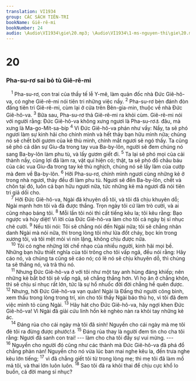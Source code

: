 ```yaml
---
translation: VI1934
group: CÁC SÁCH TIÊN-TRI
bookName: Giê-rê-mi 
bookNumber: 24
audio: \Audio\VI1934\gie\20.mp3; \Audio\VI1934\1-ms-nguyen-thi\gie\20.mp3
---
```


<div class="title"><h1>20</h1><h3>Pha-su-rơ sai bỏ tù Giê-rê-mi</h3></div>
<span class="verse gie_20_1"> <sup>1</sup> Pha-su-rơ, con trai của thầy tế lễ Y-mê, làm quản đốc nhà Đức Giê-hô-va, có nghe Giê-rê-mi nói tiên tri những việc nầy. </span>
<span class="verse gie_20_2"><sup>2</sup> Pha-su-rơ bèn đánh đòn đấng tiên tri Giê-rê-mi, cùm lại ở cửa trên Bên-gia-min, thuộc về nhà Đức Giê-hô-va. </span>
<span class="verse gie_20_3"><sup>3</sup> Bữa sau, Pha-su-rơ thả Giê-rê-mi ra khỏi cùm. Giê-rê-mi nói với người rằng: Đức Giê-hô-va không xưng ngươi là Pha-su-rơ<a data-toggle="tooltip" data-placement="bottom" title="Vì trong tiếng Hê-bơ-rơ, chữ Pha-su-rơ nghĩa là khoái lạc mọi bề, còn như Ma-go-Mít-sa-bíp nghĩa là kinh hãi mọi bề, cho nên đấng tiên tri nói như vậy">⚓</a> đâu, mà xưng là Ma-go-Mít-sa-bíp</span>
<span class="verse gie_20_4"><sup>4</sup> Vì Đức Giê-hô-va phán như vầy: Nầy, ta sẽ phó ngươi làm sự kinh hãi cho chính mình và hết thảy bạn hữu mình nữa; chúng nó sẽ chết bởi gươm của kẻ thù mình, chính mắt ngươi sẽ ngó thấy. Ta cũng sẽ phó cả dân sự Giu-đa trong tay vua Ba-by-lôn, người sẽ đem chúng nó sang Ba-by-lôn làm phu tù, và lấy gươm giết đi. </span>
<span class="verse gie_20_5"><sup>5</sup> Ta lại sẽ phó mọi của cải thành nầy, cùng lợi đã làm ra, vật quí hiện có; thật, ta sẽ phó đồ châu báu của các vua Giu-đa trong tay kẻ thù nghịch, chúng nó sẽ lấy làm của cướp mà đem về Ba-by-lôn. </span>
<span class="verse gie_20_6"><sup>6</sup> Hỡi Pha-su-rơ, chính mình ngươi cùng những kẻ ở trong nhà ngươi, thảy đều đi làm phu tù. Ngươi sẽ đến Ba-by-lôn, chết và chôn tại đó, luôn cả bạn hữu ngươi nữa, tức những kẻ mà ngươi đã nói tiên tri giả dối cho. <br/></span>
<span class="verse gie_20_7"> <sup>7</sup> Hỡi Đức Giê-hô-va, Ngài đã khuyên dỗ tôi, và tôi đã chịu khuyên dỗ; Ngài mạnh hơn tôi và đã được thắng. Trọn ngày tôi cứ làm trò cười, và ai cũng nhạo báng tôi. </span>
<span class="verse gie_20_8"><sup>8</sup> Mỗi lần tôi nói thì cất tiếng kêu la; tôi kêu rằng: Bạo ngược và hủy diệt! Vì lời của Đức Giê-hô-va làm cho tôi cả ngày bị sỉ nhục chê cười. </span>
<span class="verse gie_20_9"><sup>9</sup> Nếu tôi nói: Tôi sẽ chẳng nói đến Ngài nữa; tôi sẽ chẳng nhân danh Ngài mà nói nữa, thì trong lòng tôi như lửa đốt cháy, bọc kín trong xương tôi, và tôi mệt mỏi vì nín lặng, không chịu được nữa. <br/></span>
<span class="verse gie_20_10"> <sup>10</sup> Tôi có nghe những lời chế nhạo của nhiều người, kinh hãi mọi bề. Những bạn hữu thiết nghĩa của tôi trông cho tôi vấp ngã, đều nói rằng: Hãy cáo nó, và chúng ta cũng sẽ cáo nó; có lẽ nó sẽ chịu khuyên dỗ, thì chúng ta sẽ thắng nó, và trả thù nó. <br/></span>
<span class="verse gie_20_11"> <sup>11</sup> Nhưng Đức Giê-hô-va ở với tôi như một tay anh hùng đáng khiếp; nên những kẻ bắt bớ tôi sẽ vấp ngã, sẽ chẳng thắng hơn. Vì họ ăn ở chẳng khôn, thì sẽ chịu sỉ nhục rất lớn, tức là sự hổ nhuốc đời đời chẳng hề quên được. </span>
<span class="verse gie_20_12"><sup>12</sup> Nhưng, hỡi Đức Giê-hô-va vạn quân! Ngài là Đấng thử người công bình, xem thấu trong lòng trong trí, xin cho tôi thấy Ngài báo thù họ, vì tôi đã đem việc mình tỏ cùng Ngài. </span>
<span class="verse gie_20_13"><sup>13</sup> Hãy hát cho Đức Giê-hô-va, hãy ngợi khen Đức Giê-hô-va! Vì Ngài đã giải cứu linh hồn kẻ nghèo nàn ra khỏi tay những kẻ ác. <br/></span>
<span class="verse gie_20_14"> <sup>14</sup> Đáng rủa cho cái ngày mà tôi đã sinh! Nguyền cho cái ngày mà mẹ tôi đẻ tôi ra đừng được phước!<a data-toggle="tooltip" data-placement="bottom" title="Giop 3:1-19">⚓</a></span>
<span class="verse gie_20_15"><sup>15</sup> Đáng rủa thay là người đem tin cho cha tôi rằng: Ngươi đã sanh con trai! --- làm cho cha tôi đầy sự vui mừng. --- </span>
<span class="verse gie_20_16"><sup>16</sup> Nguyền cho người đó cũng như các thành mà Đức Giê-hô-va đã phá đổ chẳng phàn nàn! Nguyền cho nó vừa lúc ban mai nghe kêu la, đến trưa nghe kêu lớn tiếng; </span>
<span class="verse gie_20_17"><sup>17</sup> vì đã chẳng giết tôi từ trong lòng mẹ; thì mẹ tôi đã làm mồ mả tôi, và thai lớn luôn luôn. </span>
<span class="verse gie_20_18"><sup>18</sup> Sao tôi đã ra khỏi thai để chịu cực khổ lo buồn, cả đời mang sỉ nhục? <br/></span>
